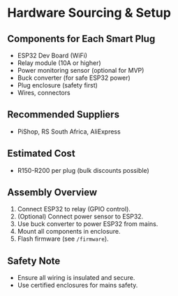 # Hardware Sourcing & Setup

## Components for Each Smart Plug
- ESP32 Dev Board (WiFi)
- Relay module (10A or higher)
- Power monitoring sensor (optional for MVP)
- Buck converter (for safe ESP32 power)
- Plug enclosure (safety first)
- Wires, connectors

## Recommended Suppliers
- PiShop, RS South Africa, AliExpress

## Estimated Cost
- R150-R200 per plug (bulk discounts possible)

## Assembly Overview
1. Connect ESP32 to relay (GPIO control).
2. (Optional) Connect power sensor to ESP32.
3. Use buck converter to power ESP32 from mains.
4. Mount all components in enclosure.
5. Flash firmware (see `/firmware`).

## Safety Note
- Ensure all wiring is insulated and secure.
- Use certified enclosures for mains safety.
